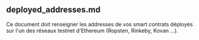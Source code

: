 ## deployed_addresses.md
Ce document doit renseigner les addresses de vos smart contrats déployés sur l'un des réseaux testnet d'Ethereum (Ropsten, Rinkeby, Kovan ...). 
